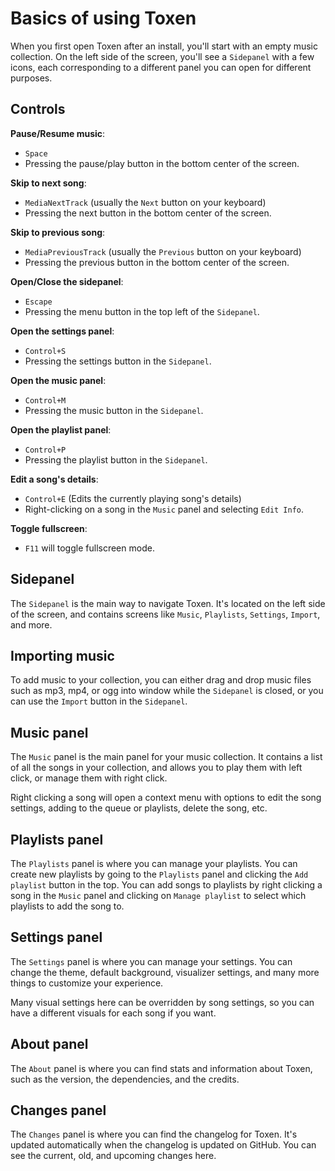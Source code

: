# Basics of using Toxen
When you first open Toxen after an install, you'll start with an empty music collection. 
On the left side of the screen, you'll see a `Sidepanel` with a few icons, each corresponding to a different panel you can open for different purposes.

## Controls
**Pause/Resume music**:
  - `Space`
  - Pressing the pause/play button in the bottom center of the screen.

**Skip to next song**:
  - `MediaNextTrack` (usually the `Next` button on your keyboard)
  - Pressing the next button in the bottom center of the screen.

**Skip to previous song**:
  - `MediaPreviousTrack` (usually the `Previous` button on your keyboard)
  - Pressing the previous button in the bottom center of the screen.

**Open/Close the sidepanel**:
  - `Escape`
  - Pressing the menu button in the top left of the `Sidepanel`.

**Open the settings panel**:
  - `Control+S`
  - Pressing the settings button in the `Sidepanel`.

**Open the music panel**:
  - `Control+M`
  - Pressing the music button in the `Sidepanel`.

**Open the playlist panel**:
  - `Control+P`
  - Pressing the playlist button in the `Sidepanel`.

**Edit a song's details**:
  - `Control+E` (Edits the currently playing song's details)
  - Right-clicking on a song in the `Music` panel and selecting `Edit Info`.

**Toggle fullscreen**:
  - `F11` will toggle fullscreen mode.

## Sidepanel
The `Sidepanel` is the main way to navigate Toxen. It's located on the left side of the screen, and contains screens like `Music`, `Playlists`, `Settings`, `Import`, and more.

## Importing music
To add music to your collection, you can either drag and drop music files such as mp3, mp4, or ogg into window while the `Sidepanel` is closed, or you can use the `Import` button in the `Sidepanel`.

## Music panel
The `Music` panel is the main panel for your music collection. It contains a list of all the songs in your collection, and allows you to play them with left click, or manage them with right click.

Right clicking a song will open a context menu with options to edit the song settings, adding to the queue or playlists, delete the song, etc.

## Playlists panel
The `Playlists` panel is where you can manage your playlists. You can create new playlists by going to the `Playlists` panel and clicking the `Add playlist` button in the top. You can add songs to playlists by right clicking a song in the `Music` panel and clicking on `Manage playlist` to select which playlists to add the song to.

## Settings panel
The `Settings` panel is where you can manage your settings. You can change the theme, default background, visualizer settings, and many more things to customize your experience.

Many visual settings here can be overridden by song settings, so you can have a different visuals for each song if you want.

## About panel
The `About` panel is where you can find stats and information about Toxen, such as the version, the dependencies, and the credits.

## Changes panel
The `Changes` panel is where you can find the changelog for Toxen. It's updated automatically when the changelog is updated on GitHub. You can see the current, old, and upcoming changes here.